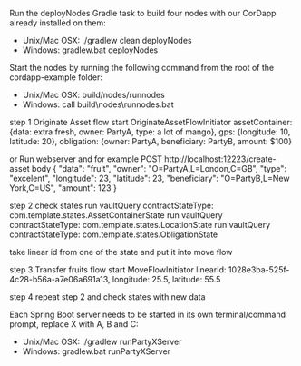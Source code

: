 Run the deployNodes Gradle task to build four nodes with our CorDapp already installed on them:
- Unix/Mac OSX: ./gradlew clean deployNodes
- Windows: gradlew.bat deployNodes

Start the nodes by running the following command from the root of the cordapp-example folder:
- Unix/Mac OSX: build/nodes/runnodes
- Windows: call build\nodes\runnodes.bat


step 1 
Originate Asset
flow start OriginateAssetFlowInitiator assetContainer: {data: extra fresh, owner: PartyA, type: a lot of mango}, gps: {longitude: 10, latitude: 20}, obligation: {owner: PartyA, beneficiary: PartyB, amount: $100}

or Run webserver and for example
POST
http://localhost:12223/create-asset
body
{
	"data": "fruit",
    "owner": "O=PartyA,L=London,C=GB",
    "type": "excelent",
    "longitude": 23,
    "latitude": 23,
    "beneficiary": "O=PartyB,L=New York,C=US",
    "amount": 123
}

step 2
check states
run vaultQuery contractStateType: com.template.states.AssetContainerState
run vaultQuery contractStateType: com.template.states.LocationState
run vaultQuery contractStateType: com.template.states.ObligationState

take linear id from one of the state and put it into move flow

step 3
Transfer fruits
flow start MoveFlowInitiator linearId: 1028e3ba-525f-4c28-b56a-a7e06a691a13, longitude: 25.5, latitude: 55.5

step 4
repeat step 2 and check states with new data



Each Spring Boot server needs to be started in its own terminal/command prompt, replace X with A, B and C:
- Unix/Mac OSX: ./gradlew runPartyXServer
- Windows: gradlew.bat runPartyXServer


